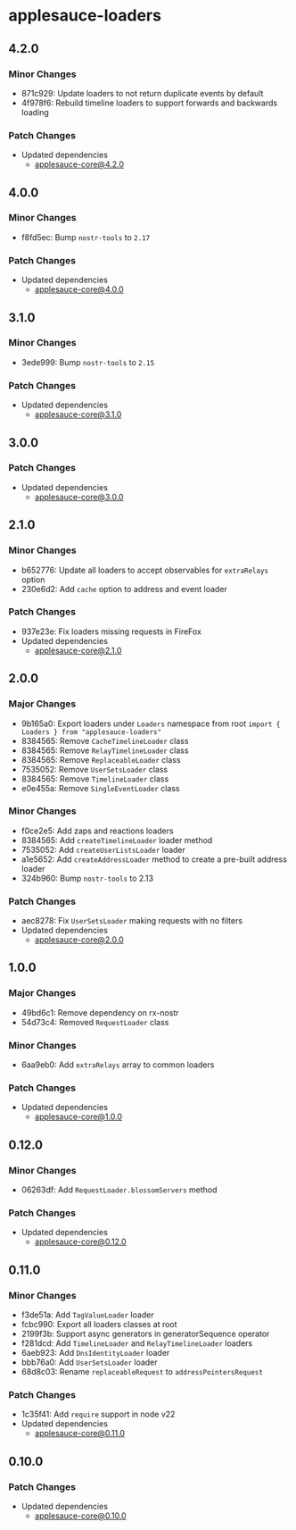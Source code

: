# applesauce-loaders

## 4.2.0

### Minor Changes

- 871c929: Update loaders to not return duplicate events by default
- 4f978f6: Rebuild timeline loaders to support forwards and backwards loading

### Patch Changes

- Updated dependencies
  - applesauce-core@4.2.0

## 4.0.0

### Minor Changes

- f8fd5ec: Bump `nostr-tools` to `2.17`

### Patch Changes

- Updated dependencies
  - applesauce-core@4.0.0

## 3.1.0

### Minor Changes

- 3ede999: Bump `nostr-tools` to `2.15`

### Patch Changes

- Updated dependencies
  - applesauce-core@3.1.0

## 3.0.0

### Patch Changes

- Updated dependencies
  - applesauce-core@3.0.0

## 2.1.0

### Minor Changes

- b652776: Update all loaders to accept observables for `extraRelays` option
- 230e6d2: Add `cache` option to address and event loader

### Patch Changes

- 937e23e: Fix loaders missing requests in FireFox
- Updated dependencies
  - applesauce-core@2.1.0

## 2.0.0

### Major Changes

- 9b165a0: Export loaders under `Loaders` namespace from root `import { Loaders } from "applesauce-loaders"`
- 8384565: Remove `CacheTimelineLoader` class
- 8384565: Remove `RelayTimelineLoader` class
- 8384565: Remove `ReplaceableLoader` class
- 7535052: Remove `UserSetsLoader` class
- 8384565: Remove `TimelineLoader` class
- e0e455a: Remove `SingleEventLoader` class

### Minor Changes

- f0ce2e5: Add zaps and reactions loaders
- 8384565: Add `createTimelineLoader` loader method
- 7535052: Add `createUserListsLoader` loader
- a1e5652: Add `createAddressLoader` method to create a pre-built address loader
- 324b960: Bump `nostr-tools` to 2.13

### Patch Changes

- aec8278: Fix `UserSetsLoader` making requests with no filters
- Updated dependencies
  - applesauce-core@2.0.0

## 1.0.0

### Major Changes

- 49bd6c1: Remove dependency on rx-nostr
- 54d73c4: Removed `RequestLoader` class

### Minor Changes

- 6aa9eb0: Add `extraRelays` array to common loaders

### Patch Changes

- Updated dependencies
  - applesauce-core@1.0.0

## 0.12.0

### Minor Changes

- 06263df: Add `RequestLoader.blossomServers` method

### Patch Changes

- Updated dependencies
  - applesauce-core@0.12.0

## 0.11.0

### Minor Changes

- f3de51a: Add `TagValueLoader` loader
- fcbc990: Export all loaders classes at root
- 2199f3b: Support async generators in generatorSequence operator
- f281dcd: Add `TimelineLoader` and `RelayTimelineLoader` loaders
- 6aeb923: Add `DnsIdentityLoader` loader
- bbb76a0: Add `UserSetsLoader` loader
- 68d8c03: Rename `replaceableRequest` to `addressPointersRequest`

### Patch Changes

- 1c35f41: Add `require` support in node v22
- Updated dependencies
  - applesauce-core@0.11.0

## 0.10.0

### Patch Changes

- Updated dependencies
  - applesauce-core@0.10.0
